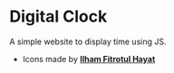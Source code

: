 # Digital Clock
 A simple website to display time using JS.

 * Icons made by [__Ilham Fitrotul Hayat__](https://www.flaticon.com/authors/ilham-fitrotul-hayat)
